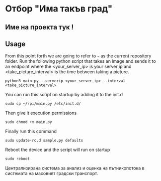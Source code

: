 # Отбор "Има такъв град"
## Име на проекта тук !

## Usage
From this point forth we are going to refer to ```~``` as the current repository folder.
Run the following python script that takes an image and sends it to an endpoint where the <your_server_ip> is your server ip and <take_picture_interval> is the time between taking a picture.  
```
python3 main.py --serverip <your_server_ip> --interval <take_picture_interval>
```
You can run this script on startup by adding it to the init.d
```
sudo cp ~/rpi/main.py /etc/init.d/
```
Then give it execution permissions
```
sudo chmod +x main.py
```
Finally run this command
```
sudo update-rc.d sample.py defaults
```
Reboot the device and the script will run on startup
```
sudo reboot
```

Централизирана система за анализ и оценка на пътникопотока в системата на масовият градски транспорт.


